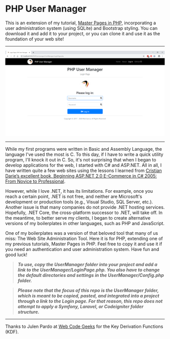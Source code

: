 # PHP User Manager
This is an extension of my tutorial, [Master Pages in PHP](https://github.com/garciart/Master-Pages-In-PHP "Master Pages in PHP"), incorporating a user administration system (using SQLite) and Bootstrap styling. You can download it and add it to your project, or you can clone it and use it as the foundation of your web site!

---

![PHP User Manager](docs/readme00.png)

---

While my first programs were written in Basic and Assembly Language, the language I've used the most is C. To this day, if I have to write a quick utility program, I'll knock it out in C. So, it's not surprising that when I began to develop applications for the web, I started with C# and ASP.NET. All in all, I have written quite a few web sites using the lessons I learned from [Cristian Darie’s excellent book, Beginning ASP.NET 2.0 E-Commerce in C# 2005: From Novice to Professional](https://www.apress.com/us/book/9781590594681 "Beginning ASP.NET 2.0 E-Commerce in C# 2005").

However, while I love .NET, it has its limitations. For example, once you reach a certain point, .NET is not free, and neither are Microsoft's development or production tools (e.g., Visual Studio, SQL Server, etc.). Another issue is that many companies do not provide .NET hosting services. Hopefully, .NET Core, the cross-platform successor to .NET, will take off. In the meantime, to better serve my clients, I began to create alternative versions of my boilerplates in other languages, such as PHP and JavaScript. 

One of my boilerplates was a version of that beloved tool that many of us miss: The Web Site Administration Tool. Here it is for PHP, extending one of my previous tutorials, Master Pages in PHP. Feel free to copy it and use it if you need an authentication and user administration system. Have fun and good luck!

>***To use, copy the UserManager folder into your project and add a link to the UserManager/LoginPage.php. You also have to change the default directories and settings in the UserManager/Config.php folder.***

>***Please note that the focus of this repo is the UserManager folder, which is meant to be copied, pasted, and integrated into a project through a link to the Login page. For that reason, this repo does not attempt to apply a Symfony, Laravel, or Codeigniter folder structure.***

---

Thanks to Julen Pardo at [Web Code Geeks](https://www.webcodegeeks.com/php/login-form-php-example/ "Julen Pardo at Web Code Geeks") for the Key Derivation Functions (KDF).
